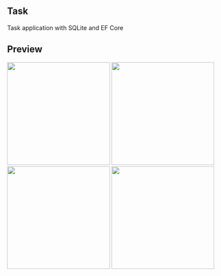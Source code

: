 ## Task

Task application with SQLite and EF Core

## Preview

<img src="https://github.com/EMarceloCM/MAUI-Projects/assets/120042864/26023676-5f64-4a0a-a5a0-89be4044dc01" width="240" height="auto" />
<img src="https://github.com/EMarceloCM/MAUI-Projects/assets/120042864/bff81eec-87bc-4814-91cc-90af44196622" width="240" height="auto" />
<img src="https://github.com/EMarceloCM/MAUI-Projects/assets/120042864/b1f095b8-165d-453b-a0ff-6f466176ae12" width="240" height="auto" />
<img src="https://github.com/EMarceloCM/MAUI-Projects/assets/120042864/a831b058-b6f2-49d6-a763-3b0b995dfb4a" width="240" height="auto" />
